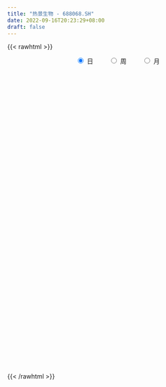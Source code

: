 ```yaml
---
title: "热景生物 - 688068.SH"
date: 2022-09-16T20:23:29+08:00
draft: false
---
```

{{< rawhtml >}}
    <div style="text-align: center">
        <label style="padding: 1rem;"><input style="margin-right: .5rem" type="radio" name="period" value="D" checked onclick="period_change(this)">日</label>
        <label style="padding: 1rem;"><input style="margin-right: .5rem" type="radio" name="period" value="W" onclick="period_change(this)">周</label>
        <label style="padding: 1rem;"><input style="margin-right: .5rem" type="radio" name="period" value="M" onclick="period_change(this)">月</label>
    </div>
    <div id="chart" style="height: 700px;"></div> 
    <script type="text/javascript">
        const D_v = [25199.6,10967.62,7948.49,9961.58,5748.98,5325.96,7863.53,5771.82,7175.54,4682.73,7491.2,5176.08,6396.25,5007.25,4323.75,5436.41,8924.94,10308.38,5724.1,10446.74,15617.49,9753.59,8973.12,7772.76,6024.16,8103.8,7054.14,11933.54,8420.77,7863.33,8237.83,9197.72,6054.73,5583.1,5656.33,5688.35,6066.93,4467.07,7588.53,4563.69,5689.16,11335.02,5954.66,9677.9,4508.94,4417.2,5737.23,7061.84,5952.49,4544.41,3374.0,3800.44,4367.09,3328.58,3667.82,3602.88,4502.28,20905.35,6154.61,7486.22,4940.04,4791.78,4954.41,4158.84,4094.02,6229.19,5513.75,12418.14,8015.95,9410.7,6225.62,6857.95,3453.84,5413.75,5223.61,7339.71,5299.57,8828.2,32001.5,21601.62,10578.2,9579.85,16338.34,10490.88,6693.13,5642.53,15940.84,10420.74,15290.43,13338.84,6580.65,10005.88,24787.8,16366.9,15953.46,13999.86,20085.61,16660.11,7338.25,13807.43,28468.76,19370.41,14442.62,10038.73,7825.3,9627.76,5608.6,8293.49,9257.08,10380.56,4610.58,4585.74,5430.38,4801.03,6367.76,5700.42,8574.74,4612.62,4183.79,4200.55,3409.35,8436.64,4373.26,7032.61,13989.52,8711.08,13769.27,8280.13,6859.94,4078.57,6379.69,10630.8,6140.05,4661.05,5678.5,5676.92,7929.86,4930.69,28729.83,17878.57,6681.85,12965.77,7498.13,14930.82,13053.04,6537.99,12573.45,10906.53,17463.28,11642.4,35729.44,14361.76,92832.81,85643.29,47501.38,25529.68,105232.58,89801.34,59024.93,67916.52,83085.01,59628.43,63986.92,58606.37,65768.27,65772.51,47182.44,47772.2,48252.64,30960.66,47029.18,45470.04,52619.87,33368.65,51832.67,21675.04,25833.34,47075.46,47081.16,28070.68,36485.05,51317.52,77069.38,67354.52,33329.1,35373.2,25162.9,20642.03,15531.24,32399.12,22753.99,25722.4,34191.25,21829.92,18342.98,59046.1,39482.99,43921.78,40511.9,34239.52,38124.21,67234.81,58492.16,88088.06,50809.33,25908.64,37799.74,28011.7,45141.95,24970.57,26618.08,34263.81,28009.9,22898.94,18619.18,23318.71,32934.16,27716.13,27496.71,25247.35,23739.4,29916.4,42527.09,31388.0,71227.97,71958.69,67145.39,50309.65,36181.77,26751.08,15053.52,17954.18,18650.94,21907.43,19186.81,16131.57,15084.65,13395.51,16542.57,13469.76,13556.14,23527.42,21494.1,25922.21,18415.15,16201.31,25204.52,33866.63,21817.14,17792.0,14207.08,14771.04,14201.86,8452.35,12058.28,19023.89,17159.19,16345.1,18770.76,24298.57,13686.3,11940.32,9740.44,13306.38,9519.84,8696.1,17330.93,10372.09,11088.34,10162.96,11555.72,7672.22,11238.14,12459.16,42501.83,20439.33,37218.82,24919.07,18038.79,14283.62,20720.73,27613.09,21271.91,50421.79,34076.88,36641.75,22273.6,17691.29,18697.03,15010.82,20715.93,12912.96,14635.88,30288.67,15959.2,15074.26,13251.68,7970.81,16821.88,52093.8,37527.3,43010.19,33562.6,56447.55,44126.37,37255.36,16676.73,15969.35,18389.38,14742.71,12403.69,12395.3,10303.01,12116.39,24121.82,17542.47,12255.22,12856.98,30041.31,17329.0,11811.22,13866.59,15965.73,14198.64,15726.03,29659.58,39434.96,29797.46,19882.59,48771.58,46613.44,65214.19,86326.26,97602.71,87304.87,85758.06,91167.16,89873.63,88312.23,59552.54,73135.62,70536.21,39062.45,37266.1,31729.74,42805.13,34950.0,36112.41,26077.19,35548.78,29764.87,42334.83,34229.94,22619.8,63010.88,41447.48,59592.23,46287.32,53923.92,32148.97,41202.24,62041.74,78979.41,62077.46,62104.63,45254.64,40726.6,30637.5,41737.59,33993.43,61891.98,104412.27,105086.52,72633.5,66472.95,51240.47,43847.67,39567.22,39518.36,28601.7,40111.02,32902.85,29808.95,56916.84,53247.67,40913.22,27043.34,29763.61,24795.38,32732.95,24635.91,48819.78,53872.45,75263.32,67109.61,37423.7,36355.78,28790.38,30604.15,24461.31,27661.3,39343.85,38221.23,57407.25,56642.15,35234.67,33573.66,24691.12,22034.52,29103.71,20956.57,24546.95,22551.02,23662.67,14368.27,20255.17,27438.57,32561.33,38332.86,17968.2,24851.61,16499.76,14953.46,23281.72,14036.48,18000.21,25166.12,30534.27,19800.08,12919.33,40165.16,21107.27,17545.41,22541.29,19099.56,30150.63,27007.0,26606.34,31993.24,28388.13,24508.55,24640.96,45601.01,24571.21,20682.37,16742.09,53903.75,32814.82,37017.39,25173.47,16489.31,39313.42,24268.97,13197.83,27532.7,30528.83,19101.82,15084.41,15306.24,12843.65,21363.15,26116.82,21149.51,18662.49,13788.16,16968.35,15526.79,24648.52,16439.23,10170.04,21623.85,29000.21,15186.91,9953.76,13071.82,14464.89,10248.9,9564.36,10906.8,17575.33,15872.47,9467.92,10782.9,11264.65,12667.26,30470.76,18070.39,12878.29,13601.63,25589.74,15638.17,11897.59,14145.21,30053.26,15304.06,9270.55,10120.29,19367.89,15974.16,14152.06]
const D_histogram = [0.0,0.0427578348,0.0978512058,0.103958306,0.1234770392,0.0875559802,0.0504786488,-0.0084691667,-0.0441921714,-0.1035900609,-0.3078559887,-0.453666619,-0.3895113964,-0.2460067703,-0.1714104374,-0.2047892289,-0.083457269,0.0833636455,0.1108551421,0.1673865257,0.3281193011,0.2673829245,0.1450751222,-0.0276124812,-0.0893827467,-0.0737231163,0.0510801562,0.1680724798,0.1964336766,0.2113423353,0.0825388813,-0.0882950922,-0.2412166244,-0.3290342632,-0.32921108,-0.4038847541,-0.517863856,-0.55614976,-0.5232963936,-0.4827599083,-0.3790820478,-0.5199207241,-0.602509457,-0.5254610737,-0.4667065817,-0.365275091,-0.3379438272,-0.2058336178,-0.133207149,-0.1198746524,-0.0669127885,-0.0102429682,0.07005426,0.1142048137,0.1395063577,0.1673038116,0.1514311344,0.0257108319,-0.0602197062,-0.088489145,-0.1038229974,-0.117666735,-0.0727848788,-0.0015781441,0.0721885106,0.1173629291,0.0998610183,0.0003686628,-0.0674414518,-0.1448705058,-0.138423707,-0.1528179182,-0.1542831106,-0.0853130603,-0.0821921413,-0.0118304248,-0.0044550781,0.0734697168,0.3349508838,0.5215123576,0.5454861576,0.6035374645,0.7219251745,0.6883987383,0.5955818612,0.5233560613,0.6019231583,0.6335821762,0.734844701,0.6627900329,0.6081763661,0.5621421028,0.5628223282,0.3547003129,0.3787184454,0.3993346524,0.2205456469,-0.0118156251,-0.1787552411,-0.1991664883,0.0167389064,0.087332651,-0.0193766074,-0.0758628146,-0.1749555524,-0.3545103014,-0.438344899,-0.5391149215,-0.6835554089,-0.781782087,-0.8415590939,-0.8090054118,-0.6782381451,-0.5046234101,-0.3133800977,-0.1357148077,-0.0195983336,0.0199893541,0.0458655379,0.018290596,0.0128623744,0.0898554287,0.1344955603,0.1932250998,0.261733745,0.3717508153,0.4743665716,0.4688800137,0.392303255,0.3412972246,0.3433140812,0.411499809,0.4521907629,0.4527013282,0.453134284,0.4377850519,0.445535867,0.4497509744,0.5813301434,0.476276756,0.4143139627,0.3746434626,0.3278348626,0.1818941497,0.2235623512,0.274189004,0.4145819749,0.5269911673,0.6702882418,0.76327887,1.1640157408,2.0747680028,3.4007730571,5.0872011964,7.1133246063,9.4858458199,9.402311335,9.8778735219,9.4432494545,10.3800940689,10.4987651615,10.522471197,11.4965519318,11.8652141673,10.2451481228,5.8996030899,3.5535138084,0.3865854871,-1.4723496036,-3.2453906884,-3.913369238,-3.9079595869,-5.1375008355,-6.2167846433,-7.3813080899,-8.0529667008,-8.4846733013,-8.0539281002,-7.162781682,-6.4659218765,-6.53612913,-4.4309575692,-2.7632989757,-3.262133635,-3.7763992089,-3.7880528035,-3.6509328828,-3.7972320132,-3.6868431139,-3.8928596697,-4.0388426294,-4.3932684617,-3.971618459,-3.6483968938,-3.1415024384,-1.5286638809,-0.4919894143,0.6338550846,1.4341234703,1.3979844999,1.7131644786,3.3832171798,3.19643927,2.3588830914,0.9662520071,-0.1074305555,-0.5296419548,-1.0058360912,-1.9934078948,-2.6242419186,-2.754389187,-3.231529882,-3.1445621473,-2.899887011,-2.5766206626,-2.055624222,-1.3024944903,-0.9560264892,-1.1816490031,-1.663895847,-2.4291651809,-2.6063110388,-2.0052127447,-1.2961780546,0.1935994027,1.1330994356,2.1678977207,2.2370407602,1.6730612398,0.9562606681,0.477099671,0.0732765344,-0.3669851953,-0.7672414736,-1.2651965893,-1.5605511719,-1.9096291659,-1.8849077643,-1.4301666491,-1.3097695972,-1.0646636677,-0.3472109152,0.2631675898,0.2052217843,-0.1082263657,-0.569607532,-1.3171202201,-0.9094790766,-0.6605592176,-0.834734403,-0.816978816,-0.6875661058,-0.7601436347,-0.7731835886,-0.8549507545,-0.6206481491,-0.486924745,-0.6486953442,-0.9493410016,-1.0631979407,-1.028613159,-0.8685477244,-0.7689854869,-0.6718832499,-0.5167023081,-0.5675631113,-0.2215785999,-0.0561151225,-0.1016894326,-0.0727007636,0.1337711661,0.2240157934,0.0830076564,-0.041941975,0.9053633737,1.1443307921,1.8776263879,2.1543449436,2.150362513,1.8968267197,1.142931546,0.942604071,1.0069741344,-0.2547313862,-1.3012729804,-1.3976110203,-1.4070673204,-1.3309235277,-1.3948147396,-1.2074588029,-0.8748008991,-0.544372716,-0.1325055554,0.4501542653,0.7490001861,0.9055525938,0.8867044909,0.9247262716,1.0989531595,1.8938301508,2.3941949541,3.03310463,3.2430041926,3.7514599369,3.9976638473,3.3637774829,2.70798977,2.0871017875,1.3123009794,0.6031003775,0.1788651778,-0.0698166771,-0.2763180895,-0.3000605907,0.0594330076,0.0460084101,-0.1252503674,-0.2457745517,-0.0098090634,-0.0554224632,-0.0369667202,-0.2459947404,-0.3671923233,-0.3412717137,-0.1969178263,0.0796433085,0.4645951981,0.4450547091,0.3570674335,0.9147411805,1.5145700131,3.4588592796,5.6478188753,7.3238906099,9.3072040486,9.5531455341,11.6576691578,10.273209022,6.5347405448,3.8606087983,1.3372167037,-2.1686159476,-4.4160745503,-5.9485918747,-6.5651312122,-6.7440648916,-6.9232695786,-7.0576869145,-6.5920682225,-6.0086313062,-5.4639645461,-5.6833893277,-5.292158872,-4.6561784479,-2.8773721093,-1.8595413768,-0.1354744213,1.0202891628,0.552699405,0.302772772,-0.3765033787,0.1634312683,1.9545135875,2.7077297026,3.2134132674,3.2997336718,2.8565270743,2.4165963723,1.0205008407,0.1885178294,0.7622511361,2.2726770245,3.5825741095,4.3217233245,3.2339601303,1.9180571772,1.5371953115,1.2623594893,0.0884604795,-0.4440052765,-0.5327448503,-1.3834708509,-1.6480683013,-1.2353799146,-0.6684416084,-0.7956398527,-0.7718782154,-0.7072292208,-1.2301031308,-2.2862934983,-2.6582749857,-1.5847606526,-0.7753482417,1.078692851,0.4947880737,0.1704842254,-0.5029050709,-1.5181921206,-2.0114326469,-2.7564822704,-3.2521754906,-2.6832393537,-1.8070421766,-3.5146597158,-5.2630275318,-6.1572662053,-6.2503874547,-6.1630426806,-5.786553133,-5.2347425456,-4.5842963228,-4.0775564638,-3.3597093918,-2.9696487352,-2.5051561937,-2.0611523223,-1.3269269602,-0.3020334418,0.3191295365,0.5843910296,1.0631720355,1.3189621145,1.3049752389,1.2249554526,1.140688257,1.1825735848,1.5858173351,2.0242363391,2.0384623433,1.9065031957,2.299416163,2.5059893404,2.5377463022,2.5858619745,-0.3368118164,-2.2176367035,-3.1745982112,-3.7197371726,-3.7118752598,-3.5095374687,-3.0851674613,-2.591091433,-2.2564763765,-1.923163741,-1.4754834535,-1.0036665478,-0.2207169979,0.2897638443,0.8100914836,1.1268641189,1.4002629403,1.7380806001,1.7889177329,1.8394863377,1.9494135533,1.8227729706,1.690101199,1.5880226413,1.5681159766,1.518048646,1.350600841,1.3845913681,1.2859076339,1.2830834926,1.2673664961,1.1598172244,1.0130199536,0.6415163978,0.435639821,0.3765596901,0.5527645871,0.8193578726,0.9627507099,1.0064491673,1.1056063867,1.1858574798,1.1528987329,1.1106236246,1.0251797515,0.9403481155,0.8486313393,0.764407306,0.6830852664,0.5328979731,0.4827755572,0.1248420447,-0.0067676453,-0.124900773,-0.2370441175,-0.1392648834,-0.0506502039,-0.0252782366,0.0753301459,0.2195640355,0.2184305653,0.2916711472,0.3151263384,0.4005175336,0.4012771301,0.2663502595]
const D_fast = [0.0,0.0534472934,0.1330034659,0.1651001427,0.2154881357,0.2014560717,0.1769984025,0.1159332953,0.0691622478,-0.0161331569,-0.2973630819,-0.5565903669,-0.5898129934,-0.5078100599,-0.4760663363,-0.5606424351,-0.4601747925,-0.2725129665,-0.2173076845,-0.1189296694,0.1238329312,0.1299422858,0.0439032641,-0.1356874597,-0.2198034118,-0.2225745605,-0.0850012489,0.0740091946,0.1514788105,0.219223053,0.1110543194,-0.0818534271,-0.2950791154,-0.46515532,-0.5476349069,-0.7232797694,-0.9667248353,-1.1440481794,-1.2420189113,-1.3221724032,-1.3132650546,-1.5840839119,-1.8173000091,-1.8716168942,-1.9295390476,-1.9194263297,-1.9765810227,-1.8959292178,-1.8566045362,-1.8732407027,-1.837007036,-1.7828979576,-1.6850871645,-1.6123854074,-1.5522072739,-1.4825838671,-1.4605987607,-1.5798913553,-1.6808768199,-1.731268545,-1.7725581467,-1.8158185681,-1.7891329316,-1.7183207328,-1.6265069506,-1.5519917997,-1.544528456,-1.6439286458,-1.7285991234,-1.8422458038,-1.8704049317,-1.9230036225,-1.9630395925,-1.9153978072,-1.9328249236,-1.8654208133,-1.8591592361,-1.762867012,-1.4176481241,-1.1007085609,-0.9403632215,-0.7314275485,-0.4325585449,-0.2939852965,-0.2379067083,-0.1792934929,0.0497543938,0.2398089557,0.5247826558,0.6184254959,0.7158559206,0.810357183,0.9517429905,0.8322960534,0.9509937973,1.0714436673,0.9477910735,0.7124758952,0.500847469,0.4306445997,0.650734721,0.7431616283,0.6316082181,0.5561563073,0.4133246813,0.1451423569,-0.0482784654,-0.2838272183,-0.5991565578,-0.8928287577,-1.1629955381,-1.3326932089,-1.3714854785,-1.324026596,-1.2111283081,-1.06739172,-0.9561748293,-0.911589803,-0.8742472348,-0.8972495277,-0.8994621557,-0.8000052442,-0.7217412225,-0.614705408,-0.4807633265,-0.2778085524,-0.0566011533,0.0551322922,0.0766313473,0.110949623,0.198795,0.36985568,0.5235943246,0.637280222,0.7509967488,0.8450937797,0.9642285615,1.0808814125,1.3577931174,1.371808919,1.4134246163,1.4674149819,1.5025650975,1.4020979221,1.4996567114,1.6188306152,1.8628690798,2.107026064,2.417895199,2.7017055447,3.3934463506,4.8228906134,6.9990889319,9.9573173703,13.7617719318,18.5057546004,20.7727979493,23.7178285166,25.6440168128,29.1758849444,31.9192473274,34.5735711622,38.4217898799,41.7567556572,42.6979766434,39.827332383,38.3696215536,35.299339604,33.0723171124,30.4879283556,28.8416074965,27.8700272508,25.3561107933,22.7226308248,19.7127803556,17.0278800695,14.4750051437,12.8922683198,11.9927193174,11.0730986538,9.3688591179,10.3662912864,11.343125136,10.0287570678,8.5703916917,7.6117248963,6.8361115963,5.7405044626,4.9291825834,3.7499511102,2.5942574931,1.1415145453,0.5702599333,-0.0186177249,-0.297098879,0.9335737082,1.8472508212,3.1315590912,4.2903583445,4.6037154991,5.3471865975,7.8630435937,8.4753755013,8.2275400956,7.0764720131,5.9759318115,5.4213099236,4.6936567644,3.2077329871,1.9208384836,1.1020939184,-0.1829292471,-0.8821020492,-1.3623986657,-1.6832874829,-1.6761970978,-1.2486909887,-1.1412296099,-1.6622643745,-2.5604851801,-3.9330458093,-4.7617694269,-4.661974319,-4.2769841425,-2.7388068345,-1.5160319427,0.0607407725,0.6891440021,0.5434297916,0.0656943869,-0.2941916924,-0.6796956954,-1.2117037239,-1.8037703706,-2.6180246336,-3.3035170092,-4.1300022947,-4.5765078342,-4.4793083813,-4.6863537286,-4.7074137161,-4.0767636924,-3.4005932899,-3.4072336493,-3.7477383907,-4.3515214401,-5.4283141831,-5.2480428088,-5.1642627542,-5.5471215404,-5.7336106573,-5.7760894737,-6.0387029112,-6.2450387622,-6.5405436168,-6.4614030486,-6.4494108308,-6.773355266,-7.3113361738,-7.6909925982,-7.9135611061,-7.9706326026,-8.0633167369,-8.1341853123,-8.1081799476,-8.3009315286,-8.0103416672,-7.8589069705,-7.9299036386,-7.9190901605,-7.6791754394,-7.5329268637,-7.6531830865,-7.7886182117,-6.6149720196,-6.0899219031,-4.8872197104,-4.0719149188,-3.5383067212,-3.3176358345,-3.7857981217,-3.750474579,-3.4343609819,-4.7597493491,-6.1316091884,-6.5773499834,-6.9385731136,-7.1951602029,-7.6077550996,-7.7222638637,-7.6083061847,-7.4139711805,-7.0352304088,-6.3400320217,-5.8539360544,-5.4709954982,-5.2681674784,-4.9989641298,-4.5499989521,-3.2816644231,-2.1827508813,-0.7855650479,0.2350855629,1.6814062914,2.9270261637,3.13408417,3.1552938995,3.056181364,2.6094558006,2.0510302932,1.671511388,1.4053753638,1.129794429,1.0310367801,1.4053886303,1.4034661354,1.200894766,1.0189269437,1.2524401662,1.1929711506,1.2021852135,0.9316585083,0.7186628445,0.6592655257,0.7543899565,1.0508619185,1.5519626076,1.6436857958,1.6449653786,2.4313244207,3.4097957566,6.218799843,9.8197141575,13.3267585446,17.6368729955,20.2711008645,25.2900417776,26.4738838973,24.3691005563,22.6601210094,20.4710330907,16.4230464525,13.0715692123,10.0519039191,7.7940817787,5.9291318763,4.0191097946,2.1202707301,0.9378723664,0.0191514562,-0.8021729202,-2.4424450337,-3.374254296,-3.9023184839,-2.8428551727,-2.2899097844,-0.5997114342,0.8111244406,0.481709534,0.307476094,-0.4659259013,0.1148665627,2.3945772788,3.8247258196,5.1337627012,6.0450165235,6.3159416946,6.4801600857,5.3391897643,4.5543362104,5.318632301,7.3972274456,9.602768058,11.4223481041,11.1430749425,10.3066862837,10.3101232459,10.350877296,9.199093406,8.5556263309,8.3337005446,7.1371068312,6.4604923055,6.5643357135,6.9641636176,6.6380554101,6.4688474936,6.356689183,5.5262894903,3.8985257482,2.8619755144,3.5392996844,4.1548750348,6.2785893403,5.8183815815,5.5366987894,4.7375832254,3.3427481456,2.3466494575,0.9124792665,-0.3962578264,-0.498131528,-0.0736948949,-2.6599773631,-5.724102062,-8.1576572869,-9.8133754,-11.266791296,-12.3369400317,-13.0938150807,-13.5894429386,-14.1020921956,-14.2241724716,-14.5765239987,-14.7383205057,-14.8096047148,-14.4071110927,-13.4577259347,-12.7567805724,-12.3454213219,-11.6008473072,-11.0153166995,-10.7030597653,-10.4768406885,-10.2759358199,-9.9384070958,-9.1387090118,-8.194230923,-7.670389333,-7.3257226817,-6.3579556736,-5.5248851611,-4.8586916238,-4.1641104578,-7.1709872029,-9.6062212658,-11.3568323263,-12.8319055809,-13.7520124831,-14.427059059,-14.773980917,-14.9276777469,-15.1571817846,-15.3046600844,-15.2258506602,-15.0049503915,-14.2771800911,-13.6942582877,-12.9714077776,-12.3729191126,-11.7494545561,-10.9771167462,-10.4790501802,-9.968609991,-9.3713293871,-9.0422767272,-8.752423199,-8.4574960963,-8.0853737669,-7.755928936,-7.5857265307,-7.2055881616,-6.9827949873,-6.6648482555,-6.363723628,-6.1813185935,-6.074860876,-6.2859853324,-6.3829519539,-6.3478921622,-6.0334961185,-5.5620633649,-5.17798285,-4.8826721008,-4.5071132848,-4.1303978217,-3.8751318853,-3.6397510875,-3.4689000227,-3.3186446298,-3.1982035712,-3.0913257781,-3.0018765011,-3.0188393011,-2.9482678276,-3.274990829,-3.4082924303,-3.5576507512,-3.7290551252,-3.6660921118,-3.5901399833,-3.5710875751,-3.4516466562,-3.2525217578,-3.1990475866,-3.0528892179,-2.9506524422,-2.7651318636,-2.6640529844,-2.7323922902]
const D_slow = [0.0,0.0106894587,0.0351522601,0.0611418366,0.0920110964,0.1139000915,0.1265197537,0.124402462,0.1133544192,0.0874569039,0.0104929068,-0.102923748,-0.2003015971,-0.2618032896,-0.304655899,-0.3558532062,-0.3767175235,-0.3558766121,-0.3281628266,-0.2863161951,-0.2042863699,-0.1374406387,-0.1011718582,-0.1080749785,-0.1304206651,-0.1488514442,-0.1360814052,-0.0940632852,-0.0449548661,0.0078807177,0.0285154381,0.006441665,-0.0538624911,-0.1361210568,-0.2184238268,-0.3193950154,-0.4488609794,-0.5878984194,-0.7187225178,-0.8394124948,-0.9341830068,-1.0641631878,-1.2147905521,-1.3461558205,-1.4628324659,-1.5541512387,-1.6386371955,-1.6900955999,-1.7233973872,-1.7533660503,-1.7700942474,-1.7726549895,-1.7551414245,-1.7265902211,-1.6917136316,-1.6498876787,-1.6120298951,-1.6056021872,-1.6206571137,-1.6427794,-1.6687351493,-1.6981518331,-1.7163480528,-1.7167425888,-1.6986954611,-1.6693547289,-1.6443894743,-1.6442973086,-1.6611576715,-1.697375298,-1.7319812247,-1.7701857043,-1.8087564819,-1.830084747,-1.8506327823,-1.8535903885,-1.854704158,-1.8363367288,-1.7525990079,-1.6222209185,-1.4858493791,-1.334965013,-1.1544837193,-0.9823840348,-0.8334885695,-0.7026495542,-0.5521687646,-0.3937732205,-0.2100620452,-0.044364537,0.1076795545,0.2482150802,0.3889206623,0.4775957405,0.5722753518,0.6721090149,0.7272454266,0.7242915204,0.6796027101,0.629811088,0.6339958146,0.6558289774,0.6509848255,0.6320191219,0.5882802337,0.4996526584,0.3900664336,0.2552877033,0.084398851,-0.1110466707,-0.3214364442,-0.5236877971,-0.6932473334,-0.8194031859,-0.8977482104,-0.9316769123,-0.9365764957,-0.9315791572,-0.9201127727,-0.9155401237,-0.9123245301,-0.8898606729,-0.8562367828,-0.8079305079,-0.7424970716,-0.6495593678,-0.5309677249,-0.4137477215,-0.3156719077,-0.2303476016,-0.1445190812,-0.041644129,0.0714035617,0.1845788938,0.2978624648,0.4073087278,0.5186926945,0.6311304381,0.776462974,0.895532163,0.9991106536,1.0927715193,1.1747302349,1.2202037724,1.2760943602,1.3446416112,1.4482871049,1.5800348967,1.7476069572,1.9384266747,2.2294306099,2.7481226106,3.5983158748,4.8701161739,6.6484473255,9.0199087805,11.3704866142,13.8399549947,16.2007673583,18.7957908756,21.4204821659,24.0510999652,26.9252379481,29.8915414899,32.4528285206,33.9277292931,34.8161077452,34.912754117,34.5446667161,33.733319044,32.7549767345,31.7779868377,30.4936116289,28.939415468,27.0940884456,25.0808467703,22.959678445,20.94619642,19.1555009995,17.5390205303,15.9049882478,14.7972488556,14.1064241116,13.2908907029,12.3467909006,11.3997776998,10.4870444791,9.5377364758,8.6160256973,7.6428107799,6.6331001225,5.5347830071,4.5418783923,3.6297791689,2.8444035593,2.4622375891,2.3392402355,2.4977040067,2.8562348742,3.2057309992,3.6340221189,4.4798264138,5.2789362313,5.8686570042,6.1102200059,6.0833623671,5.9509518784,5.6994928556,5.2011408819,4.5450804022,3.8564831055,3.0486006349,2.2624600981,1.5374883454,0.8933331797,0.3794271242,0.0538035016,-0.1852031207,-0.4806153714,-0.8965893332,-1.5038806284,-2.1554583881,-2.6567615743,-2.9808060879,-2.9324062372,-2.6491313783,-2.1071569482,-1.5478967581,-1.1296314482,-0.8905662812,-0.7712913634,-0.7529722298,-0.8447185286,-1.036528897,-1.3528280443,-1.7429658373,-2.2203731288,-2.6916000699,-3.0491417321,-3.3765841314,-3.6427500484,-3.7295527772,-3.6637608797,-3.6124554336,-3.639512025,-3.781913908,-4.1111939631,-4.3385637322,-4.5037035366,-4.7123871374,-4.9166318414,-5.0885233678,-5.2785592765,-5.4718551736,-5.6855928623,-5.8407548995,-5.9624860858,-6.1246599218,-6.3619951722,-6.6277946574,-6.8849479472,-7.1020848783,-7.29433125,-7.4623020625,-7.5914776395,-7.7333684173,-7.7887630673,-7.8027918479,-7.8282142061,-7.846389397,-7.8129466054,-7.7569426571,-7.736190743,-7.7466762367,-7.5203353933,-7.2342526953,-6.7648460983,-6.2262598624,-5.6886692341,-5.2144625542,-4.9287296677,-4.69307865,-4.4413351164,-4.5050179629,-4.830336208,-5.1797389631,-5.5315057932,-5.8642366751,-6.21294036,-6.5148050607,-6.7335052855,-6.8695984645,-6.9027248534,-6.790186287,-6.6029362405,-6.3765480921,-6.1548719693,-5.9236904014,-5.6489521116,-5.1754945739,-4.5769458353,-3.8186696779,-3.0079186297,-2.0700536455,-1.0706376837,-0.2296933129,0.4473041296,0.9690795764,1.2971548213,1.4479299157,1.4926462101,1.4751920409,1.4061125185,1.3310973708,1.3459556227,1.3574577252,1.3261451334,1.2647014955,1.2622492296,1.2483936138,1.2391519337,1.1776532486,1.0858551678,1.0005372394,0.9513077828,0.97121861,1.0873674095,1.1986310867,1.2878979451,1.5165832402,1.8952257435,2.7599405634,4.1718952822,6.0028679347,8.3296689469,10.7179553304,13.6323726198,16.2006748753,17.8343600115,18.7995122111,19.133816387,18.5916624001,17.4876437625,16.0004957939,14.3592129908,12.6731967679,10.9423793733,9.1779576446,7.529940589,6.0277827624,4.6617916259,3.240944294,1.917904576,0.753859964,0.0345169367,-0.4303684075,-0.4642370129,-0.2091647222,-0.0709898709,0.0047033221,-0.0894225226,-0.0485647056,0.4400636913,1.116996117,1.9203494338,2.7452828518,3.4594146203,4.0635637134,4.3186889236,4.3658183809,4.556381165,5.1245504211,6.0201939485,7.1006247796,7.9091148122,8.3886291065,8.7729279344,9.0885178067,9.1106329266,8.9996316074,8.8664453948,8.5205776821,8.1085606068,7.7997156281,7.632605226,7.4336952629,7.240725709,7.0639184038,6.7563926211,6.1848192465,5.5202505001,5.124060337,4.9302232765,5.1998964893,5.3235935077,5.3662145641,5.2404882963,4.8609402662,4.3580821045,3.6689615369,2.8559176642,2.1851078258,1.7333472816,0.8546823527,-0.4610745303,-2.0003910816,-3.5629879453,-5.1037486154,-6.5503868987,-7.8590725351,-9.0051466158,-10.0245357318,-10.8644630797,-11.6068752635,-12.2331643119,-12.7484523925,-13.0801841325,-13.155692493,-13.0759101089,-12.9298123515,-12.6640193426,-12.334278814,-12.0080350043,-11.7017961411,-11.4166240769,-11.1209806806,-10.7245263469,-10.2184672621,-9.7088516763,-9.2322258774,-8.6573718366,-8.0308745015,-7.396437926,-6.7499724323,-6.8341753864,-7.3885845623,-8.1822341151,-9.1121684083,-10.0401372232,-10.9175215904,-11.6888134557,-12.336586314,-12.9007054081,-13.3814963433,-13.7503672067,-14.0012838437,-14.0564630932,-13.9840221321,-13.7814992612,-13.4997832314,-13.1497174964,-12.7151973463,-12.2679679131,-11.8080963287,-11.3207429404,-10.8650496977,-10.442524398,-10.0455187377,-9.6534897435,-9.273977582,-8.9363273718,-8.5901795297,-8.2687026213,-7.9479317481,-7.6310901241,-7.341135818,-7.0878808296,-6.9275017301,-6.8185917749,-6.7244518524,-6.5862607056,-6.3814212374,-6.14073356,-5.8891212681,-5.6127196715,-5.3162553015,-5.0280306183,-4.7503747121,-4.4940797742,-4.2589927454,-4.0468349105,-3.855733084,-3.6849617675,-3.5517372742,-3.4310433849,-3.3998328737,-3.401524785,-3.4327499783,-3.4920110076,-3.5268272285,-3.5394897795,-3.5458093386,-3.5269768021,-3.4720857932,-3.4174781519,-3.3445603651,-3.2657787805,-3.1656493971,-3.0653301146,-2.9987425497]
const D_data = [['2020-08-26', 56.0, 50.51, 50.2, 56.0],['2020-08-27', 50.8, 51.18, 49.73, 51.97],['2020-08-28', 51.51, 51.66, 50.12, 51.98],['2020-08-31', 51.2, 51.3, 50.0, 52.88],['2020-09-01', 51.61, 51.64, 50.32, 52.21],['2020-09-02', 52.21, 51.0, 50.7, 52.21],['2020-09-03', 51.51, 50.86, 49.77, 51.51],['2020-09-04', 50.36, 50.36, 49.32, 50.79],['2020-09-07', 50.69, 50.39, 49.94, 51.7],['2020-09-08', 51.39, 49.79, 49.2, 51.39],['2020-09-09', 49.85, 47.1, 47.1, 49.95],['2020-09-10', 47.12, 46.57, 46.04, 48.4],['2020-09-11', 46.43, 48.62, 45.8, 48.62],['2020-09-14', 48.99, 49.89, 48.51, 50.49],['2020-09-15', 50.01, 49.41, 48.5, 50.29],['2020-09-16', 49.2, 47.97, 47.74, 49.45],['2020-09-17', 47.98, 49.98, 47.69, 50.56],['2020-09-18', 49.91, 51.28, 49.75, 52.44],['2020-09-21', 51.1, 50.09, 49.55, 51.1],['2020-09-22', 49.5, 50.75, 49.31, 52.38],['2020-09-23', 50.75, 52.81, 49.9, 54.37],['2020-09-24', 52.04, 50.52, 50.2, 52.06],['2020-09-25', 51.15, 49.4, 49.3, 51.98],['2020-09-28', 50.2, 48.0, 48.0, 50.4],['2020-09-29', 48.24, 48.69, 48.24, 49.41],['2020-09-30', 48.69, 49.45, 48.68, 50.38],['2020-10-09', 50.12, 51.17, 50.0, 51.93],['2020-10-12', 50.31, 51.8, 50.0, 51.8],['2020-10-13', 51.67, 51.22, 51.01, 52.31],['2020-10-14', 51.3, 51.33, 50.9, 52.0],['2020-10-15', 51.38, 49.34, 49.16, 51.38],['2020-10-16', 49.69, 48.0, 47.86, 49.69],['2020-10-19', 48.02, 47.21, 46.86, 48.43],['2020-10-20', 48.0, 47.13, 46.27, 48.0],['2020-10-21', 47.39, 47.7, 46.83, 48.31],['2020-10-22', 47.66, 46.23, 46.1, 47.66],['2020-10-23', 46.41, 44.8, 44.68, 46.42],['2020-10-26', 45.2, 44.83, 44.46, 45.2],['2020-10-27', 44.45, 45.18, 44.2, 45.28],['2020-10-28', 45.0, 44.96, 44.32, 45.43],['2020-10-29', 44.88, 45.67, 44.14, 45.9],['2020-10-30', 44.99, 42.0, 41.8, 45.21],['2020-11-02', 41.68, 41.51, 40.8, 42.48],['2020-11-03', 42.13, 42.86, 41.65, 43.87],['2020-11-04', 42.91, 42.4, 42.02, 43.15],['2020-11-05', 43.49, 42.82, 42.33, 43.49],['2020-11-06', 42.82, 41.73, 41.31, 42.9],['2020-11-09', 41.69, 43.02, 41.69, 43.39],['2020-11-10', 42.66, 42.45, 42.33, 43.73],['2020-11-11', 42.45, 41.59, 41.38, 42.45],['2020-11-12', 41.85, 41.94, 41.61, 42.19],['2020-11-13', 41.9, 42.0, 41.5, 42.11],['2020-11-16', 42.05, 42.44, 42.05, 42.72],['2020-11-17', 42.41, 42.15, 41.5, 42.41],['2020-11-18', 42.0, 41.96, 41.76, 42.23],['2020-11-19', 41.85, 42.02, 41.57, 42.3],['2020-11-20', 42.26, 41.4, 41.19, 42.37],['2020-11-23', 41.65, 39.48, 39.2, 41.75],['2020-11-24', 39.48, 39.16, 39.03, 39.56],['2020-11-25', 39.26, 39.28, 38.66, 39.79],['2020-11-26', 39.1, 39.01, 38.87, 39.67],['2020-11-27', 38.81, 38.62, 38.36, 39.27],['2020-11-30', 38.81, 39.12, 38.33, 39.47],['2020-12-01', 39.24, 39.49, 38.89, 39.6],['2020-12-02', 39.49, 39.7, 39.3, 39.85],['2020-12-03', 39.7, 39.5, 39.31, 39.98],['2020-12-04', 39.3, 38.64, 38.6, 39.7],['2020-12-07', 38.7, 37.1, 36.97, 38.71],['2020-12-08', 37.1, 36.78, 36.54, 37.44],['2020-12-09', 36.88, 35.94, 35.6, 36.96],['2020-12-10', 35.98, 36.44, 35.61, 37.0],['2020-12-11', 36.51, 35.79, 35.05, 36.51],['2020-12-14', 35.57, 35.53, 34.97, 36.05],['2020-12-15', 35.22, 36.24, 35.22, 36.8],['2020-12-16', 36.3, 35.28, 35.0, 36.36],['2020-12-17', 35.3, 36.02, 34.72, 36.09],['2020-12-18', 35.67, 35.17, 35.16, 36.02],['2020-12-21', 35.1, 36.05, 34.89, 36.25],['2020-12-22', 36.19, 39.18, 35.9, 39.5],['2020-12-23', 38.63, 39.56, 37.8, 40.72],['2020-12-24', 40.21, 38.3, 38.01, 40.28],['2020-12-25', 38.63, 39.21, 38.11, 39.85],['2020-12-28', 39.0, 40.8, 38.61, 41.72],['2020-12-29', 40.2, 39.54, 39.5, 40.89],['2020-12-30', 39.0, 38.84, 38.6, 39.7],['2020-12-31', 39.0, 38.99, 38.4, 39.5],['2021-01-04', 38.94, 41.26, 38.32, 42.0],['2021-01-05', 41.76, 41.4, 40.23, 42.5],['2021-01-06', 41.78, 43.14, 40.53, 43.29],['2021-01-07', 43.48, 41.59, 40.57, 43.48],['2021-01-08', 41.31, 41.98, 41.31, 42.58],['2021-01-11', 42.49, 42.31, 41.99, 43.65],['2021-01-12', 47.3, 43.27, 42.0, 47.3],['2021-01-13', 43.04, 40.52, 40.09, 43.47],['2021-01-14', 40.98, 43.3, 40.0, 43.38],['2021-01-15', 42.83, 43.78, 42.7, 44.73],['2021-01-18', 43.3, 41.2, 40.68, 43.3],['2021-01-19', 40.88, 39.6, 39.5, 41.06],['2021-01-20', 39.8, 39.36, 39.18, 40.45],['2021-01-21', 40.56, 40.63, 40.18, 41.47],['2021-01-22', 40.06, 44.14, 39.89, 44.98],['2021-01-25', 43.9, 43.23, 42.99, 44.7],['2021-01-26', 43.11, 41.03, 40.74, 43.38],['2021-01-27', 41.9, 41.27, 41.03, 42.8],['2021-01-28', 41.0, 40.3, 40.13, 41.24],['2021-01-29', 40.7, 38.4, 37.72, 41.02],['2021-02-01', 38.11, 38.63, 38.11, 38.85],['2021-02-02', 38.37, 37.57, 37.1, 38.93],['2021-02-03', 37.57, 35.89, 35.81, 37.58],['2021-02-04', 35.96, 35.22, 34.3, 35.98],['2021-02-05', 35.22, 34.59, 34.58, 35.9],['2021-02-08', 34.95, 34.95, 34.3, 35.29],['2021-02-09', 34.68, 35.94, 34.68, 36.45],['2021-02-10', 35.03, 36.72, 35.03, 36.84],['2021-02-18', 36.8, 37.48, 36.73, 37.65],['2021-02-19', 37.73, 38.0, 36.9, 38.19],['2021-02-22', 37.9, 37.83, 37.71, 38.67],['2021-02-23', 37.6, 37.16, 36.91, 37.92],['2021-02-24', 37.01, 37.06, 36.7, 37.62],['2021-02-25', 37.06, 36.28, 36.25, 37.12],['2021-02-26', 36.01, 36.35, 35.75, 36.91],['2021-03-01', 37.51, 37.49, 36.76, 38.41],['2021-03-02', 37.71, 37.38, 37.25, 37.79],['2021-03-03', 37.13, 37.85, 37.13, 38.16],['2021-03-04', 38.0, 38.39, 37.86, 39.69],['2021-03-05', 38.12, 39.55, 38.0, 39.65],['2021-03-08', 39.98, 40.29, 39.98, 41.46],['2021-03-09', 41.39, 39.51, 39.0, 41.45],['2021-03-10', 39.95, 38.69, 38.36, 40.0],['2021-03-11', 38.66, 38.92, 38.08, 39.08],['2021-03-12', 38.82, 39.7, 38.82, 40.27],['2021-03-15', 40.01, 41.01, 39.75, 41.73],['2021-03-16', 41.6, 41.31, 40.7, 41.85],['2021-03-17', 41.88, 41.3, 40.89, 41.88],['2021-03-18', 41.34, 41.7, 41.03, 42.23],['2021-03-19', 41.63, 41.87, 41.35, 42.07],['2021-03-22', 41.99, 42.56, 41.59, 43.19],['2021-03-23', 42.65, 42.99, 42.34, 43.5],['2021-03-24', 42.99, 45.47, 42.78, 47.0],['2021-03-25', 46.1, 43.12, 43.11, 46.33],['2021-03-26', 43.02, 43.7, 42.67, 44.18],['2021-03-29', 43.92, 44.17, 43.73, 45.42],['2021-03-30', 43.81, 44.29, 43.22, 44.48],['2021-03-31', 44.72, 42.9, 42.45, 45.8],['2021-04-01', 43.76, 45.31, 43.02, 45.42],['2021-04-02', 45.34, 46.06, 44.57, 46.28],['2021-04-06', 46.32, 48.18, 46.15, 48.18],['2021-04-07', 48.18, 49.11, 47.31, 49.25],['2021-04-08', 49.97, 50.91, 48.77, 51.12],['2021-04-09', 51.02, 51.76, 50.5, 51.97],['2021-04-12', 52.5, 58.03, 52.09, 59.18],['2021-04-13', 69.64, 69.64, 69.64, 69.64],['2021-04-14', 83.56, 83.57, 76.88, 83.57],['2021-04-15', 85.3, 100.28, 85.3, 100.28],['2021-04-16', 105.0, 120.34, 102.13, 120.34],['2021-04-19', 133.0, 144.41, 132.0, 144.41],['2021-04-20', 166.0, 128.88, 127.01, 168.75],['2021-04-21', 132.3, 146.5, 125.3, 154.44],['2021-04-22', 142.13, 145.11, 135.03, 150.0],['2021-04-23', 147.0, 174.13, 147.0, 174.13],['2021-04-26', 173.9, 178.0, 168.0, 208.1],['2021-04-27', 183.0, 188.89, 173.6, 194.0],['2021-04-28', 190.0, 216.0, 185.1, 220.88],['2021-04-30', 200.9, 225.5, 200.01, 238.88],['2021-05-06', 227.2, 210.51, 188.22, 235.48],['2021-05-07', 211.5, 171.38, 171.0, 214.0],['2021-05-10', 178.0, 186.99, 173.5, 187.76],['2021-05-11', 183.0, 168.3, 162.36, 184.77],['2021-05-12', 165.0, 175.58, 160.11, 181.58],['2021-05-13', 169.44, 169.78, 167.11, 175.9],['2021-05-14', 176.0, 178.88, 176.0, 188.5],['2021-05-17', 180.0, 186.99, 179.0, 195.98],['2021-05-18', 188.0, 169.0, 163.04, 188.87],['2021-05-19', 167.99, 164.3, 161.01, 168.87],['2021-05-20', 161.0, 155.68, 149.49, 161.0],['2021-05-21', 153.0, 154.4, 152.0, 158.99],['2021-05-24', 156.6, 151.2, 146.8, 156.6],['2021-05-25', 152.0, 158.5, 151.51, 163.63],['2021-05-26', 162.0, 164.61, 153.5, 168.19],['2021-05-27', 163.12, 163.63, 161.04, 167.79],['2021-05-28', 163.63, 152.88, 152.66, 165.07],['2021-05-31', 158.0, 183.46, 157.47, 183.46],['2021-06-01', 199.07, 187.39, 181.22, 204.97],['2021-06-02', 184.9, 162.94, 159.0, 184.9],['2021-06-03', 156.5, 159.0, 152.68, 161.98],['2021-06-04', 159.03, 162.53, 154.0, 172.9],['2021-06-07', 168.71, 163.31, 161.01, 171.88],['2021-06-08', 162.58, 158.17, 156.0, 166.0],['2021-06-09', 159.28, 159.58, 156.02, 160.7],['2021-06-10', 158.88, 153.47, 149.01, 161.0],['2021-06-11', 152.02, 151.1, 148.48, 154.88],['2021-06-15', 150.5, 144.61, 143.0, 154.88],['2021-06-16', 143.65, 151.88, 141.98, 156.99],['2021-06-17', 149.0, 150.19, 147.61, 153.6],['2021-06-18', 150.0, 152.48, 149.5, 156.5],['2021-06-21', 151.07, 170.6, 151.07, 179.73],['2021-06-22', 171.63, 170.1, 160.2, 174.0],['2021-06-23', 171.99, 177.49, 171.21, 182.66],['2021-06-24', 174.43, 179.85, 170.1, 188.47],['2021-06-25', 172.55, 173.01, 172.51, 184.0],['2021-06-28', 172.01, 179.91, 172.01, 184.96],['2021-06-29', 180.0, 204.91, 177.33, 211.5],['2021-06-30', 196.0, 189.0, 184.0, 196.71],['2021-07-01', 188.0, 181.09, 175.6, 201.0],['2021-07-02', 175.0, 170.27, 168.0, 176.0],['2021-07-05', 170.5, 168.79, 165.15, 172.5],['2021-07-06', 170.88, 173.5, 167.1, 179.68],['2021-07-07', 174.0, 170.6, 167.2, 174.2],['2021-07-08', 169.93, 159.79, 157.01, 171.33],['2021-07-09', 157.97, 158.71, 156.07, 163.51],['2021-07-12', 161.8, 161.36, 157.1, 163.89],['2021-07-13', 160.09, 153.45, 152.0, 161.05],['2021-07-14', 153.51, 157.28, 153.51, 161.6],['2021-07-15', 156.0, 158.0, 152.0, 159.75],['2021-07-16', 159.69, 158.5, 156.6, 162.5],['2021-07-19', 159.9, 161.5, 157.08, 162.33],['2021-07-20', 165.3, 166.55, 165.3, 175.0],['2021-07-21', 164.1, 163.52, 161.0, 165.61],['2021-07-22', 163.55, 155.77, 154.22, 163.59],['2021-07-23', 155.08, 149.39, 147.06, 157.6],['2021-07-26', 151.0, 140.64, 138.39, 151.31],['2021-07-27', 139.83, 143.17, 135.0, 146.88],['2021-07-28', 141.28, 151.88, 134.0, 159.68],['2021-07-29', 150.1, 155.06, 150.1, 156.65],['2021-07-30', 158.99, 169.95, 152.3, 170.0],['2021-08-02', 185.0, 169.78, 168.11, 191.98],['2021-08-03', 165.0, 177.32, 164.01, 181.6],['2021-08-04', 175.0, 169.72, 164.47, 175.32],['2021-08-05', 168.4, 161.82, 161.38, 174.79],['2021-08-06', 164.0, 157.34, 154.48, 164.89],['2021-08-09', 157.36, 157.53, 153.6, 160.7],['2021-08-10', 157.47, 156.19, 154.0, 159.0],['2021-08-11', 157.98, 153.21, 152.0, 157.98],['2021-08-12', 150.0, 150.84, 145.5, 152.5],['2021-08-13', 149.92, 146.19, 145.58, 151.6],['2021-08-16', 147.0, 145.22, 143.2, 148.55],['2021-08-17', 144.69, 141.12, 140.51, 145.99],['2021-08-18', 143.23, 143.05, 141.68, 145.8],['2021-08-19', 142.92, 148.0, 142.11, 148.56],['2021-08-20', 148.0, 143.81, 142.5, 148.0],['2021-08-23', 143.0, 144.91, 141.22, 146.64],['2021-08-24', 145.8, 152.35, 144.1, 152.66],['2021-08-25', 153.0, 154.05, 152.65, 159.76],['2021-08-26', 157.0, 146.84, 146.0, 157.0],['2021-08-27', 145.01, 142.15, 141.77, 147.6],['2021-08-30', 142.63, 137.39, 137.0, 143.48],['2021-08-31', 136.72, 129.2, 127.79, 137.78],['2021-09-01', 129.42, 141.26, 127.48, 147.17],['2021-09-02', 140.09, 139.79, 139.01, 146.74],['2021-09-03', 139.0, 133.43, 133.35, 139.0],['2021-09-06', 134.8, 134.06, 130.84, 136.0],['2021-09-07', 134.11, 134.54, 133.56, 137.86],['2021-09-08', 134.0, 130.84, 130.1, 134.01],['2021-09-09', 131.32, 129.97, 129.78, 132.0],['2021-09-10', 129.3, 127.4, 127.29, 131.03],['2021-09-13', 130.0, 130.36, 130.0, 135.47],['2021-09-14', 130.39, 128.81, 127.5, 131.85],['2021-09-15', 128.28, 123.71, 123.4, 128.79],['2021-09-16', 123.6, 119.18, 118.18, 126.0],['2021-09-17', 120.3, 118.66, 112.36, 120.82],['2021-09-22', 116.49, 118.5, 115.37, 122.0],['2021-09-23', 118.01, 118.84, 117.9, 120.88],['2021-09-24', 120.0, 117.1, 117.0, 121.46],['2021-09-27', 116.0, 115.97, 113.5, 119.29],['2021-09-28', 115.98, 115.83, 113.18, 117.5],['2021-09-29', 116.0, 112.0, 112.0, 116.28],['2021-09-30', 114.0, 116.35, 113.27, 121.0],['2021-10-08', 115.68, 114.25, 113.45, 117.5],['2021-10-11', 114.25, 110.75, 110.48, 114.25],['2021-10-12', 110.86, 110.45, 109.33, 113.71],['2021-10-13', 110.16, 112.22, 107.36, 112.29],['2021-10-14', 112.22, 110.6, 109.2, 112.26],['2021-10-15', 109.31, 106.58, 106.1, 110.04],['2021-10-18', 105.77, 104.97, 103.15, 106.85],['2021-10-19', 105.11, 119.9, 104.7, 125.49],['2021-10-20', 119.0, 114.01, 113.65, 119.0],['2021-10-21', 114.01, 123.06, 112.12, 123.73],['2021-10-22', 125.01, 120.77, 119.01, 125.88],['2021-10-25', 123.42, 118.87, 116.08, 125.0],['2021-10-26', 116.54, 115.89, 115.31, 118.65],['2021-10-27', 115.89, 107.38, 106.15, 116.75],['2021-10-28', 108.0, 111.88, 107.73, 117.49],['2021-10-29', 111.08, 114.96, 106.71, 114.98],['2021-11-01', 93.0, 94.75, 93.0, 99.55],['2021-11-02', 93.01, 89.89, 89.73, 93.96],['2021-11-03', 91.0, 96.9, 91.0, 98.0],['2021-11-04', 95.11, 95.81, 94.61, 97.89],['2021-11-05', 96.55, 95.15, 94.99, 98.5],['2021-11-08', 93.99, 91.47, 90.5, 94.94],['2021-11-09', 92.22, 93.0, 91.05, 94.08],['2021-11-10', 93.26, 94.45, 90.71, 95.5],['2021-11-11', 94.5, 94.68, 93.6, 95.25],['2021-11-12', 94.6, 96.46, 94.6, 96.68],['2021-11-15', 97.4, 100.45, 97.0, 105.0],['2021-11-16', 100.86, 98.81, 98.08, 101.48],['2021-11-17', 98.8, 98.0, 96.6, 99.7],['2021-11-18', 98.27, 96.0, 95.85, 99.88],['2021-11-19', 96.72, 96.63, 95.1, 97.2],['2021-11-22', 97.4, 98.9, 96.98, 99.56],['2021-11-23', 99.5, 109.74, 97.21, 113.99],['2021-11-24', 108.27, 110.59, 107.5, 113.33],['2021-11-25', 113.15, 117.0, 110.06, 119.98],['2021-11-26', 116.8, 115.96, 112.3, 118.78],['2021-11-29', 129.0, 124.1, 122.51, 134.56],['2021-11-30', 124.05, 125.75, 121.1, 127.6],['2021-12-01', 123.88, 116.53, 116.5, 123.98],['2021-12-02', 117.92, 115.21, 115.11, 119.53],['2021-12-03', 114.0, 114.21, 112.6, 115.8],['2021-12-06', 113.0, 110.02, 110.0, 114.13],['2021-12-07', 110.12, 107.78, 106.5, 111.55],['2021-12-08', 108.0, 108.8, 107.61, 109.99],['2021-12-09', 108.75, 109.43, 108.01, 111.35],['2021-12-10', 109.96, 108.79, 108.36, 110.98],['2021-12-13', 109.4, 110.42, 109.0, 110.88],['2021-12-14', 112.4, 116.23, 111.3, 117.3],['2021-12-15', 117.2, 112.73, 111.87, 117.3],['2021-12-16', 111.0, 110.41, 110.23, 113.85],['2021-12-17', 109.94, 110.29, 108.78, 111.99],['2021-12-20', 111.0, 115.15, 111.0, 117.7],['2021-12-21', 115.87, 112.29, 111.38, 115.95],['2021-12-22', 112.35, 113.16, 111.6, 114.58],['2021-12-23', 112.87, 109.85, 109.1, 113.44],['2021-12-24', 109.36, 109.97, 106.9, 111.78],['2021-12-27', 110.0, 111.42, 110.0, 114.49],['2021-12-28', 112.97, 113.29, 110.0, 114.42],['2021-12-29', 112.5, 116.18, 111.7, 118.58],['2021-12-30', 121.0, 119.7, 117.37, 123.5],['2021-12-31', 119.0, 116.15, 113.91, 121.88],['2022-01-04', 116.21, 115.5, 115.41, 119.46],['2022-01-05', 115.9, 125.58, 112.68, 126.38],['2022-01-06', 126.0, 130.47, 125.0, 134.22],['2022-01-07', 142.0, 156.56, 142.0, 156.56],['2022-01-10', 170.0, 175.0, 168.0, 185.0],['2022-01-11', 175.36, 185.0, 163.1, 201.3],['2022-01-12', 183.0, 206.49, 176.87, 209.88],['2022-01-13', 206.6, 199.7, 190.04, 222.66],['2022-01-14', 197.5, 239.64, 193.6, 239.64],['2022-01-17', 242.0, 208.8, 200.11, 244.0],['2022-01-18', 201.6, 174.57, 171.0, 201.6],['2022-01-19', 170.5, 177.3, 170.5, 184.55],['2022-01-20', 179.9, 169.88, 163.99, 186.66],['2022-01-21', 164.88, 143.56, 136.0, 164.96],['2022-01-24', 141.95, 143.65, 138.1, 145.67],['2022-01-25', 144.3, 140.58, 140.09, 150.92],['2022-01-26', 142.89, 143.37, 139.11, 146.56],['2022-01-27', 145.37, 143.28, 140.28, 149.85],['2022-01-28', 143.54, 138.5, 138.0, 145.93],['2022-02-07', 140.5, 134.03, 122.0, 140.5],['2022-02-08', 133.26, 138.16, 131.74, 138.2],['2022-02-09', 136.01, 138.39, 131.76, 141.98],['2022-02-10', 137.3, 137.12, 136.03, 142.58],['2022-02-11', 133.55, 124.51, 124.5, 133.6],['2022-02-14', 122.93, 128.59, 122.93, 133.63],['2022-02-15', 128.57, 130.64, 127.8, 130.99],['2022-02-16', 135.31, 148.55, 133.03, 154.89],['2022-02-17', 149.66, 144.67, 144.52, 150.99],['2022-02-18', 144.63, 160.1, 144.5, 162.96],['2022-02-21', 159.65, 161.1, 154.96, 165.99],['2022-02-22', 156.8, 143.23, 142.1, 156.8],['2022-02-23', 146.0, 144.35, 143.0, 147.88],['2022-02-24', 144.0, 136.41, 131.11, 146.0],['2022-02-25', 138.43, 151.22, 138.43, 155.3],['2022-02-28', 160.0, 174.11, 157.58, 178.16],['2022-03-01', 173.5, 169.99, 164.3, 173.79],['2022-03-02', 166.57, 172.9, 160.8, 180.88],['2022-03-03', 175.99, 172.2, 172.0, 178.55],['2022-03-04', 172.0, 167.51, 167.23, 175.64],['2022-03-07', 166.6, 167.81, 163.22, 170.54],['2022-03-08', 166.99, 152.82, 151.53, 167.08],['2022-03-09', 152.9, 154.95, 149.28, 156.55],['2022-03-10', 159.34, 172.89, 155.8, 173.98],['2022-03-11', 172.99, 192.2, 169.0, 198.55],['2022-03-14', 222.0, 200.49, 196.04, 222.19],['2022-03-15', 192.0, 203.01, 188.0, 214.68],['2022-03-16', 200.0, 183.27, 177.31, 200.01],['2022-03-17', 179.99, 177.12, 177.0, 189.9],['2022-03-18', 179.0, 186.85, 175.29, 188.33],['2022-03-21', 190.0, 188.8, 185.0, 193.36],['2022-03-22', 188.0, 175.44, 173.8, 188.0],['2022-03-23', 174.49, 180.0, 172.07, 182.5],['2022-03-24', 177.0, 184.76, 176.78, 188.58],['2022-03-25', 182.04, 173.13, 172.87, 183.99],['2022-03-28', 177.0, 177.42, 175.1, 182.6],['2022-03-29', 185.49, 186.29, 185.0, 195.0],['2022-03-30', 186.5, 191.22, 178.97, 195.68],['2022-03-31', 192.0, 184.2, 180.58, 192.94],['2022-04-01', 185.0, 186.23, 182.03, 191.0],['2022-04-06', 190.0, 187.41, 185.01, 192.5],['2022-04-07', 187.0, 179.01, 178.5, 187.0],['2022-04-08', 180.94, 167.55, 164.23, 181.88],['2022-04-11', 167.3, 171.1, 164.0, 172.37],['2022-04-12', 178.88, 190.18, 168.33, 191.5],['2022-04-13', 186.88, 191.75, 184.6, 199.56],['2022-04-14', 194.0, 212.92, 190.93, 219.5],['2022-04-15', 200.0, 187.19, 185.13, 209.0],['2022-04-18', 188.0, 189.01, 184.81, 197.23],['2022-04-19', 187.0, 182.55, 177.0, 190.8],['2022-04-20', 180.58, 173.59, 169.9, 181.47],['2022-04-21', 170.42, 175.28, 166.67, 178.42],['2022-04-22', 172.36, 167.42, 164.68, 173.96],['2022-04-25', 164.7, 165.23, 164.7, 174.6],['2022-04-26', 168.08, 176.75, 165.26, 178.2],['2022-04-27', 174.0, 183.0, 167.8, 183.3],['2022-04-28', 146.4, 146.4, 146.4, 154.9],['2022-04-29', 146.4, 133.01, 122.5, 146.4],['2022-05-05', 133.34, 131.78, 128.0, 136.65],['2022-05-06', 128.99, 133.76, 127.31, 139.15],['2022-05-09', 135.87, 130.4, 130.0, 136.8],['2022-05-10', 130.3, 129.65, 127.28, 131.49],['2022-05-11', 129.99, 128.91, 128.8, 133.01],['2022-05-12', 128.89, 128.26, 127.01, 130.3],['2022-05-13', 128.8, 124.76, 124.0, 129.9],['2022-05-16', 124.66, 126.25, 124.66, 129.87],['2022-05-17', 126.16, 121.0, 120.06, 126.26],['2022-05-18', 121.98, 120.35, 120.18, 121.98],['2022-05-19', 118.24, 118.94, 115.65, 119.5],['2022-05-20', 119.05, 122.57, 118.72, 124.81],['2022-05-23', 124.33, 128.46, 122.37, 128.63],['2022-05-24', 135.0, 126.0, 125.67, 135.0],['2022-05-25', 125.92, 122.45, 121.5, 126.99],['2022-05-26', 125.3, 125.98, 124.82, 129.59],['2022-05-27', 127.5, 124.35, 123.0, 127.5],['2022-05-30', 125.0, 120.94, 120.51, 125.0],['2022-05-31', 121.37, 119.18, 114.8, 121.37],['2022-06-01', 119.16, 117.98, 117.26, 120.91],['2022-06-02', 119.99, 118.77, 115.03, 119.99],['2022-06-06', 120.48, 124.06, 120.2, 125.5],['2022-06-07', 124.8, 126.74, 121.68, 127.99],['2022-06-08', 126.0, 122.86, 122.0, 126.0],['2022-06-09', 122.97, 120.94, 120.62, 123.88],['2022-06-10', 122.8, 128.64, 122.8, 131.58],['2022-06-13', 128.98, 128.67, 126.8, 130.8],['2022-06-14', 128.76, 128.05, 124.08, 128.76],['2022-06-15', 128.8, 129.52, 128.21, 130.5],['2022-06-16', 84.8, 84.41, 84.09, 86.88],['2022-06-17', 83.0, 82.39, 81.31, 83.0],['2022-06-20', 82.5, 82.99, 81.43, 83.7],['2022-06-21', 82.91, 80.07, 79.83, 83.49],['2022-06-22', 80.6, 81.19, 80.6, 83.8],['2022-06-23', 82.5, 79.8, 78.26, 82.5],['2022-06-24', 80.59, 80.02, 80.0, 81.98],['2022-06-27', 81.33, 79.39, 79.09, 81.89],['2022-06-28', 80.5, 75.89, 73.5, 80.5],['2022-06-29', 75.58, 74.13, 74.1, 76.64],['2022-06-30', 74.5, 74.38, 73.52, 75.21],['2022-07-01', 74.55, 74.2, 73.21, 75.16],['2022-07-04', 74.98, 79.01, 74.5, 79.99],['2022-07-05', 79.3, 77.13, 76.15, 79.88],['2022-07-06', 77.89, 78.51, 77.5, 80.66],['2022-07-07', 79.5, 77.06, 75.77, 80.21],['2022-07-08', 77.5, 77.23, 76.48, 78.49],['2022-07-11', 77.7, 79.11, 77.3, 81.99],['2022-07-12', 78.9, 76.2, 76.09, 78.9],['2022-07-13', 77.54, 76.21, 75.52, 77.54],['2022-07-14', 76.41, 77.26, 76.2, 79.15],['2022-07-15', 76.88, 74.18, 73.23, 77.2],['2022-07-18', 74.16, 73.29, 71.81, 75.3],['2022-07-19', 73.98, 72.89, 72.61, 74.39],['2022-07-20', 73.23, 73.45, 72.64, 74.25],['2022-07-21', 73.8, 72.77, 72.65, 73.98],['2022-07-22', 72.6, 70.56, 70.03, 73.26],['2022-07-25', 72.21, 72.57, 72.03, 73.9],['2022-07-26', 72.0, 70.6, 70.45, 72.5],['2022-07-27', 70.95, 71.4, 70.08, 72.88],['2022-07-28', 71.96, 71.1, 71.03, 71.96],['2022-07-29', 71.96, 69.52, 69.48, 71.96],['2022-08-01', 70.0, 68.18, 68.01, 70.3],['2022-08-02', 68.26, 63.62, 62.7, 68.26],['2022-08-03', 63.62, 63.58, 63.41, 65.49],['2022-08-04', 64.39, 64.06, 63.11, 64.45],['2022-08-05', 64.34, 66.75, 64.34, 66.86],['2022-08-08', 68.07, 68.71, 68.0, 70.32],['2022-08-09', 68.61, 68.1, 66.72, 69.0],['2022-08-10', 68.93, 67.29, 67.04, 68.93],['2022-08-11', 68.68, 68.4, 67.31, 69.33],['2022-08-12', 69.2, 68.79, 68.39, 69.53],['2022-08-15', 69.63, 67.7, 67.55, 69.78],['2022-08-16', 67.53, 67.59, 67.27, 68.18],['2022-08-17', 67.96, 66.9, 66.38, 68.6],['2022-08-18', 66.88, 66.61, 65.01, 67.88],['2022-08-19', 66.62, 66.17, 65.73, 68.28],['2022-08-22', 67.3, 65.87, 64.7, 67.3],['2022-08-23', 65.55, 65.5, 64.51, 65.99],['2022-08-24', 65.5, 63.98, 63.6, 66.28],['2022-08-25', 63.8, 64.6, 62.76, 64.91],['2022-08-26', 62.8, 59.39, 59.1, 63.76],['2022-08-29', 58.9, 60.46, 58.01, 60.95],['2022-08-30', 60.62, 59.41, 58.72, 60.8],['2022-08-31', 59.41, 58.22, 58.0, 60.29],['2022-09-01', 58.22, 60.16, 58.02, 61.35],['2022-09-02', 60.3, 59.97, 59.1, 60.93],['2022-09-05', 60.5, 58.95, 58.65, 60.99],['2022-09-06', 59.26, 59.75, 58.26, 59.85],['2022-09-07', 61.24, 60.58, 60.45, 62.49],['2022-09-08', 60.6, 58.83, 58.8, 61.2],['2022-09-09', 59.49, 59.68, 58.91, 59.94],['2022-09-13', 60.6, 59.09, 58.89, 60.6],['2022-09-14', 58.99, 59.99, 58.1, 60.89],['2022-09-15', 60.37, 59.04, 58.42, 60.65],['2022-09-16', 59.04, 56.81, 56.75, 59.24]]
const W_v = [105063.2,164634.53,154522.46,187661.02,122693.33,69729.67,47015.1,27796.91,24548.82,23409.36,42541.61,41471.22,33201.71,24521.88,45619.92,55646.6,207567.93,280669.89,173909.36,101389.48,138730.42,91933.25,93051.11,66465.18,87227.56,52098.76,43415.58,92260.3,192752.3,74563.44,61299.7,139185.45,87128.97,95258.45,114319.07,83142.79,240484.1,78723.97,124916.83,172140.94,146118.15,83599.57,81137.59,82518.7,41294.08,38186.68,66910.04,34671.87,30921.8,34000.73,50515.04,21900.72,7054.14,45653.19,29049.44,33643.47,30295.93,24733.18,19468.65,44278.0,24950.21,42928.36,26730.48,82589.37,39164.88,61571.5,81113.9,86360.16,61304.82,38150.31,14817.15,12068.18,24981.05,42543.11,39367.6,32787.32,66150.8,54985.75,52585.66,276068.68,347505.05,265306.73,131540.78,221197.12,204966.27,184545.69,264443.72,116489.28,100086.55,217202.29,302748.57,161832.6,130409.91,136713.06,198798.86,252346.58,92752.88,74624.06,102915.02,114881.6,63690.61,95597.51,35367.06,48853.25,10372.09,51717.38,137538.21,101928.14,161105.31,81972.62,82544.62,183015.77,170475.36,68234.09,78892.88,89013.85,128816.67,180481.8,448159.0599999999,381410.23,185813.42,169838.08,220900.33,235604.19,289142.74,272672.77,339281.11,180701.15,207930.02,87291.94,269701.07,157635.32,219275.78,68808.33,121332.87,108275.7,130213.76,70271.87,128584.96,110444.16,138503.26,132237.64,165398.74,134841.75,83699.27,96685.33,88408.43,81677.59,64167.86,74653.49,85778.22,80670.67,59614.4]
const W_histogram = [0.0,-0.3726951567,-0.9720033831,-1.1857674535,-1.9946609053,-2.4786799856,-2.7784675652,-2.9777486044,-2.8160028376,-2.6093608387,-2.12036429,-1.6309097474,-1.1828924615,-0.6993122143,-0.0404230648,0.5905137674,2.0878461592,3.4629501471,3.6086908234,3.0044015577,2.6785305654,2.1635348494,1.418686296,0.4685803071,-0.1025899265,-0.6932545463,-0.9566312241,-0.7085127934,-0.294142639,-0.3779996001,-0.2232371813,0.0722067897,0.0100439431,0.3594089065,0.6744384732,0.9243686608,1.2459225697,1.5116243098,1.6885691023,2.5670376328,2.3999613522,1.7193305874,1.6426603784,1.111995656,0.5511652397,-0.2276198923,-1.0372149818,-1.5902968777,-1.9780629702,-1.9565788541,-1.9649836233,-1.8640348887,-1.5890133846,-1.5277502159,-1.6021106252,-1.7284005706,-1.7152205515,-1.576943506,-1.4194339734,-1.3940141304,-1.2708513971,-1.2731418756,-1.2087287879,-0.8057385869,-0.4816870295,-0.0181474397,0.432619377,0.7588670626,0.5989487655,0.2644971963,0.2166581377,0.2962312287,0.263831508,0.4718621891,0.6239653321,0.8605302174,1.113973636,1.3959946602,1.8911128087,6.5023856671,12.4931705114,18.8516466929,18.3321707807,17.4196212488,14.2279464124,11.2078980513,9.1410360035,6.4138503711,4.218636097,3.6844210609,2.7258580254,0.9824867664,-0.4393054824,-2.1519814804,-2.0588215847,-2.9508217692,-4.3136417739,-5.3306086701,-6.0193921996,-6.9032028762,-7.6755186628,-8.492917352,-8.8181558384,-8.7460776368,-8.4949672571,-8.4809092363,-7.2017841476,-6.4567323335,-6.9642152427,-6.8664576433,-6.4515737241,-4.6222191918,-3.3369410503,-2.6866611165,-2.0207328284,-1.4914480054,-0.6573405176,2.5100754627,9.6913015682,7.5561932747,5.4851746399,2.9804988202,3.4926009359,3.0227839237,3.5615486715,5.2321808749,5.5956605511,4.5738806535,4.4385752268,2.8277459918,2.8155772222,1.2845843668,-2.0553392514,-4.1054677183,-5.8525714808,-6.870221678,-7.1083028572,-7.2987814155,-6.4468200672,-8.552892489,-9.5827865144,-10.0824938547,-9.6359285999,-8.985716869,-8.2578444476,-7.3359812143,-6.4345382658,-5.2715209079,-4.2908965202,-3.7317001239,-2.9877573223,-2.215729428,-1.6261687968]
const W_fast = [0.0,-0.4658689459,-1.308178018,-1.8183839519,-3.1259426299,-4.2296317067,-5.2240361776,-6.1677543678,-6.7100093104,-7.1557075212,-7.196802045,-7.1150749393,-6.9627807688,-6.6540285752,-6.0052451919,-5.2266799178,-3.2073859861,-0.9665444615,0.0813689207,0.2281800443,0.5719416934,0.5978296898,0.2076527104,-0.6253082017,-1.2221259169,-1.9861041734,-2.4886386572,-2.4176484248,-2.0768139302,-2.2551707914,-2.1562176678,-1.8427219994,-1.9023738603,-1.4631566702,-0.9795174852,-0.4984951325,0.1345394189,0.7781472365,1.3772343045,2.8974622432,3.3303763007,3.0795781827,3.4135730683,3.1609072599,2.7378681535,1.9021780485,0.8332792135,-0.1173769018,-0.9996587369,-1.4673193343,-1.9669700094,-2.3320299969,-2.454261839,-2.7749362242,-3.2498242898,-3.8082143779,-4.2238394966,-4.4797983276,-4.6771472884,-5.0002309779,-5.194781094,-5.5153570414,-5.7531261507,-5.5515705964,-5.3479407964,-4.8889380665,-4.3300164056,-3.8140519543,-3.82423306,-4.0925603302,-4.0862348543,-3.9326039561,-3.8990457999,-3.5730495715,-3.2649550954,-2.8132576558,-2.2813208282,-1.650301139,-0.6824047883,5.5544644869,14.6685419591,25.7399298138,29.8034965967,33.2458523771,33.6111641437,33.3930902955,33.6114872486,32.487764209,31.3472089591,31.7340991883,31.4570006591,29.9592510917,28.4276324723,26.1769611042,25.7554156038,24.1257099769,21.6844795287,19.334860465,17.1412288856,14.53161749,11.8404220376,8.8997940104,6.3700165645,4.2555753569,2.3829439223,0.276774634,-0.2445463142,-1.1136775835,-3.3622143034,-4.9810711147,-6.1790806266,-5.5052808922,-5.0542380133,-5.0756233587,-4.9148782776,-4.758455456,-4.0886830976,-0.2937482517,9.3103032459,9.0642432711,8.3645182963,6.6049671816,7.9902195313,8.2760985001,9.7052504158,12.6839278379,14.4463226519,14.5680129176,15.5423512976,14.6384585606,15.3301840964,14.1203373328,10.2665789017,7.1900835052,3.9798368726,1.2446312559,-0.7705256376,-2.7856995497,-3.5454432182,-7.7897387623,-11.2153294163,-14.2356602203,-16.1980771155,-17.7942946018,-19.1308832923,-20.0430153626,-20.7502069806,-20.9050698496,-20.997169592,-21.3708982267,-21.3738947556,-21.1557992183,-20.9727807863]
const W_slow = [0.0,-0.0931737892,-0.3361746349,-0.6326164983,-1.1312817246,-1.7509517211,-2.4455686124,-3.1900057635,-3.8940064729,-4.5463466825,-5.076437755,-5.4841651919,-5.7798883073,-5.9547163608,-5.964822127,-5.8171936852,-5.2952321454,-4.4294946086,-3.5273219028,-2.7762215133,-2.106588872,-1.5657051596,-1.2110335856,-1.0938885088,-1.1195359905,-1.292849627,-1.5320074331,-1.7091356314,-1.7826712912,-1.8771711912,-1.9329804865,-1.9149287891,-1.9124178033,-1.8225655767,-1.6539559584,-1.4228637932,-1.1113831508,-0.7334770733,-0.3113347978,0.3304246104,0.9304149485,1.3602475953,1.7709126899,2.0489116039,2.1867029138,2.1297979408,1.8704941953,1.4729199759,0.9784042333,0.4892595198,-0.001986386,-0.4679951082,-0.8652484543,-1.2471860083,-1.6477136646,-2.0798138073,-2.5086189451,-2.9028548216,-3.257713315,-3.6062168476,-3.9239296969,-4.2422151658,-4.5443973627,-4.7458320095,-4.8662537668,-4.8707906268,-4.7626357825,-4.5729190169,-4.4231818255,-4.3570575265,-4.302892992,-4.2288351848,-4.1628773078,-4.0449117606,-3.8889204275,-3.6737878732,-3.3952944642,-3.0462957992,-2.573517597,-0.9479211802,2.1753714477,6.8882831209,11.4713258161,15.8262311283,19.3832177314,22.1851922442,24.4704512451,26.0739138378,27.1285728621,28.0496781273,28.7311426337,28.9767643253,28.8669379547,28.3289425846,27.8142371884,27.0765317461,25.9981213026,24.6654691351,23.1606210852,21.4348203662,19.5159407005,17.3927113625,15.1881724029,13.0016529937,10.8779111794,8.7576838703,6.9572378334,5.34305475,3.6020009393,1.8853865285,0.2724930975,-0.8830617004,-1.717296963,-2.3889622421,-2.8941454492,-3.2670074506,-3.43134258,-2.8038237143,-0.3809983223,1.5080499964,2.8793436564,3.6244683614,4.4976185954,5.2533145763,6.1437017442,7.451746963,8.8506621007,9.9941322641,11.1037760708,11.8107125688,12.5146068743,12.835752966,12.3219181532,11.2955512236,9.8324083534,8.1148529339,6.3377772196,4.5130818657,2.9013768489,0.7631537267,-1.6325429019,-4.1531663656,-6.5621485156,-8.8085777328,-10.8730388447,-12.7070341483,-14.3156687147,-15.6335489417,-16.7062730718,-17.6391981027,-18.3861374333,-18.9400697903,-19.3466119895]
const W_data = [['2019-09-30', 88.0, 70.89, 69.89, 92.66],['2019-10-11', 70.0, 65.05, 64.04, 74.8],['2019-10-18', 64.36, 59.0, 58.0, 66.08],['2019-10-25', 59.64, 60.69, 58.66, 68.2],['2019-11-01', 59.19, 49.05, 48.91, 62.78],['2019-11-08', 49.6, 47.61, 46.46, 51.6],['2019-11-15', 47.55, 45.38, 44.85, 47.55],['2019-11-22', 45.44, 42.57, 41.9, 46.3],['2019-11-29', 42.57, 44.16, 41.01, 44.64],['2019-12-06', 44.9, 42.94, 42.33, 45.0],['2019-12-13', 42.95, 45.78, 42.8, 47.2],['2019-12-20', 45.78, 46.18, 44.99, 48.12],['2019-12-27', 46.22, 46.27, 44.51, 47.35],['2020-01-03', 45.85, 47.65, 44.66, 47.9],['2020-01-10', 47.58, 51.8, 47.0, 51.93],['2020-01-17', 52.0, 54.33, 49.88, 55.5],['2020-01-23', 56.8, 71.25, 55.4, 73.3],['2020-02-07', 77.0, 79.05, 73.0, 97.66],['2020-02-14', 79.5, 70.04, 65.26, 79.69],['2020-02-21', 70.08, 61.6, 61.05, 71.83],['2020-02-28', 61.81, 64.5, 58.49, 72.45],['2020-03-06', 65.0, 61.53, 59.01, 65.0],['2020-03-13', 60.03, 56.47, 54.35, 63.56],['2020-03-20', 56.51, 49.89, 48.02, 58.63],['2020-03-27', 49.98, 50.5, 47.29, 53.58],['2020-04-03', 49.28, 46.61, 44.6, 49.28],['2020-04-10', 47.62, 47.53, 47.05, 49.98],['2020-04-17', 47.47, 53.0, 45.44, 56.2],['2020-04-24', 54.5, 56.23, 54.4, 69.1],['2020-04-30', 55.0, 50.35, 48.0, 56.4],['2020-05-08', 50.2, 53.02, 49.17, 55.93],['2020-05-15', 53.16, 55.67, 52.35, 60.98],['2020-05-22', 55.0, 51.58, 51.01, 59.59],['2020-05-29', 51.58, 57.4, 51.11, 58.77],['2020-06-05', 58.6, 58.94, 56.57, 62.65],['2020-06-12', 58.64, 60.08, 56.18, 60.67],['2020-06-19', 70.05, 63.22, 62.68, 77.3],['2020-06-24', 63.7, 65.09, 63.68, 67.48],['2020-07-03', 66.11, 66.39, 64.2, 71.55],['2020-07-10', 67.7, 79.76, 64.51, 83.5],['2020-07-17', 82.6, 70.67, 67.15, 88.88],['2020-07-24', 71.0, 63.75, 63.68, 72.49],['2020-07-31', 64.3, 70.84, 63.0, 73.84],['2020-08-07', 71.14, 64.88, 63.42, 76.1],['2020-08-14', 64.83, 62.51, 59.35, 67.18],['2020-08-21', 62.66, 56.58, 55.73, 63.84],['2020-08-28', 56.62, 51.66, 49.73, 61.69],['2020-09-04', 51.2, 50.36, 49.32, 52.88],['2020-09-11', 50.69, 48.62, 45.8, 51.7],['2020-09-18', 48.99, 51.28, 47.69, 52.44],['2020-09-25', 51.1, 49.4, 49.3, 54.37],['2020-09-30', 50.2, 49.45, 48.0, 50.4],['2020-10-09', 50.12, 51.17, 50.0, 51.93],['2020-10-16', 50.31, 48.0, 47.86, 52.31],['2020-10-23', 48.02, 44.8, 44.68, 48.43],['2020-10-30', 45.2, 42.0, 41.8, 45.9],['2020-11-06', 41.68, 41.73, 40.8, 43.87],['2020-11-13', 41.69, 42.0, 41.38, 43.73],['2020-11-20', 42.05, 41.4, 41.19, 42.72],['2020-11-27', 41.65, 38.62, 38.36, 41.75],['2020-12-04', 38.81, 38.64, 38.33, 39.98],['2020-12-11', 38.7, 35.79, 35.05, 38.71],['2020-12-18', 35.57, 35.17, 34.72, 36.8],['2020-12-25', 35.1, 39.21, 34.89, 40.72],['2020-12-31', 39.0, 38.99, 38.4, 41.72],['2021-01-08', 38.94, 41.98, 38.32, 43.48],['2021-01-15', 42.49, 43.78, 40.0, 47.3],['2021-01-22', 43.3, 44.14, 39.18, 44.98],['2021-01-29', 43.9, 38.4, 37.72, 44.7],['2021-02-05', 38.11, 34.59, 34.3, 38.93],['2021-02-10', 34.95, 36.72, 34.3, 36.84],['2021-02-19', 36.8, 38.0, 36.73, 38.19],['2021-02-26', 37.9, 36.35, 35.75, 38.67],['2021-03-05', 37.51, 39.55, 36.76, 39.69],['2021-03-12', 39.98, 39.7, 38.08, 41.46],['2021-03-19', 40.01, 41.87, 39.75, 42.23],['2021-03-26', 41.99, 43.7, 41.59, 47.0],['2021-04-02', 43.92, 46.06, 42.45, 46.28],['2021-04-09', 46.32, 51.76, 46.15, 51.97],['2021-04-16', 52.5, 120.34, 52.09, 120.34],['2021-04-23', 133.0, 174.13, 125.3, 174.13],['2021-04-30', 173.9, 225.5, 168.0, 238.88],['2021-05-07', 227.2, 171.38, 171.0, 235.48],['2021-05-14', 178.0, 178.88, 160.11, 188.5],['2021-05-21', 180.0, 154.4, 149.49, 195.98],['2021-05-28', 156.6, 152.88, 146.8, 168.19],['2021-06-04', 158.0, 162.53, 152.68, 204.97],['2021-06-11', 168.71, 151.1, 148.48, 171.88],['2021-06-18', 150.5, 152.48, 141.98, 156.99],['2021-06-25', 151.07, 173.01, 151.07, 188.47],['2021-07-02', 172.01, 170.27, 168.0, 211.5],['2021-07-09', 170.5, 158.71, 156.07, 179.68],['2021-07-16', 161.8, 158.5, 152.0, 163.89],['2021-07-23', 159.9, 149.39, 147.06, 175.0],['2021-07-30', 151.0, 169.95, 134.0, 170.0],['2021-08-06', 185.0, 157.34, 154.48, 191.98],['2021-08-13', 157.36, 146.19, 145.5, 160.7],['2021-08-20', 147.0, 143.81, 140.51, 148.56],['2021-08-27', 143.0, 142.15, 141.22, 159.76],['2021-09-03', 142.63, 133.43, 127.48, 147.17],['2021-09-10', 134.8, 127.4, 127.29, 137.86],['2021-09-17', 130.0, 118.66, 112.36, 135.47],['2021-09-24', 116.49, 117.1, 115.37, 122.0],['2021-09-30', 116.0, 116.35, 112.0, 121.0],['2021-10-08', 115.68, 114.25, 113.45, 117.5],['2021-10-15', 114.25, 106.58, 106.1, 114.25],['2021-10-22', 105.77, 120.77, 103.15, 125.88],['2021-10-29', 123.42, 114.96, 106.15, 125.0],['2021-11-05', 93.0, 95.15, 89.73, 99.55],['2021-11-12', 93.99, 96.46, 90.5, 96.68],['2021-11-19', 97.4, 96.63, 95.1, 105.0],['2021-11-26', 97.4, 115.96, 96.98, 119.98],['2021-12-03', 129.0, 114.21, 112.6, 134.56],['2021-12-10', 113.0, 108.79, 106.5, 114.13],['2021-12-17', 109.4, 110.29, 108.78, 117.3],['2021-12-24', 111.0, 109.97, 106.9, 117.7],['2021-12-31', 110.0, 116.15, 110.0, 123.5],['2022-01-07', 116.21, 156.56, 112.68, 156.56],['2022-01-14', 170.0, 239.64, 163.1, 239.64],['2022-01-21', 242.0, 143.56, 136.0, 244.0],['2022-01-28', 141.95, 138.5, 138.0, 150.92],['2022-02-11', 140.5, 124.51, 122.0, 142.58],['2022-02-18', 122.93, 160.1, 122.93, 162.96],['2022-02-25', 159.65, 151.22, 131.11, 165.99],['2022-03-04', 160.0, 167.51, 157.58, 180.88],['2022-03-11', 166.6, 192.2, 149.28, 198.55],['2022-03-18', 222.0, 186.85, 175.29, 222.19],['2022-03-25', 190.0, 173.13, 172.07, 193.36],['2022-04-01', 177.0, 186.23, 175.1, 195.68],['2022-04-08', 190.0, 167.55, 164.23, 192.5],['2022-04-15', 167.3, 187.19, 164.0, 219.5],['2022-04-22', 188.0, 167.42, 164.68, 197.23],['2022-04-29', 164.7, 133.01, 122.5, 183.3],['2022-05-06', 133.34, 133.76, 127.31, 139.15],['2022-05-13', 135.87, 124.76, 124.0, 136.8],['2022-05-20', 124.66, 122.57, 115.65, 129.87],['2022-05-27', 124.33, 124.35, 121.5, 135.0],['2022-06-02', 125.0, 118.77, 114.8, 125.0],['2022-06-10', 120.48, 128.64, 120.2, 131.58],['2022-06-17', 128.98, 82.39, 81.31, 130.8],['2022-06-24', 82.5, 80.02, 78.26, 83.8],['2022-07-01', 81.33, 74.2, 73.21, 81.89],['2022-07-08', 74.98, 77.23, 74.5, 80.66],['2022-07-15', 77.7, 74.18, 73.23, 81.99],['2022-07-22', 74.16, 70.56, 70.03, 75.3],['2022-07-29', 72.21, 69.52, 69.48, 73.9],['2022-08-05', 70.0, 66.75, 62.7, 70.3],['2022-08-12', 68.07, 68.79, 66.72, 70.32],['2022-08-19', 69.63, 66.17, 65.01, 69.78],['2022-08-26', 67.3, 59.39, 59.1, 67.3],['2022-09-02', 58.9, 59.97, 58.0, 61.35],['2022-09-09', 60.5, 59.68, 58.26, 62.49],['2022-09-16', 60.6, 56.81, 56.75, 60.89]]
const M_v = [105063.2,616965.27,181636.57,151878.66,322101.57,694699.1500000001,364081.08,429686.4,382872.5700000001,577992.6000000001,546590.41,238871.08,162048.58,115400.24,123730.17,211408.89,290350.38,90016.69,216243.55,961057.1500000001,793567.3800000001,810755.5000000001,766651.8200000001,564044.3700000001,316984.2,301555.82,609212.24,434858.9300000001,1195864.51,705322.01,1183705.0399999998,760947.4500000001,466865.8400000001,525064.6200000001,497367.18,353457.6800000001,181512.98]
const M_histogram = [0.0,-1.3554871795,-2.4812929505,-2.871332994,-1.3979477859,-0.813469627,-1.5590403947,-1.6488762036,-1.1411912978,0.0073657104,0.8745224936,0.1534304099,-0.3967596816,-1.1674644633,-1.7416743513,-1.9831558118,-2.0282667949,-2.0364827337,-1.4676694155,10.6714413586,15.0659158049,17.3779428024,16.6546476069,12.6439849784,8.5348043133,5.291182374,3.5253513675,1.4690617133,1.3741383776,3.3566277733,4.9009966385,2.1678848738,-0.7237077742,-5.5378346768,-8.7431049791,-11.1630080175,-12.3072033055]
const M_fast = [0.0,-1.6943589744,-3.4404879831,-4.548361275,-3.4244630133,-3.0433522612,-4.1786831277,-4.6807379874,-4.4583509061,-3.3079524703,-2.2221650636,-2.9048995449,-3.5542795567,-4.6168504543,-5.6264789301,-6.3637493435,-6.9159270254,-7.4332636476,-7.2313676833,7.5756034304,15.736556828,22.3930695261,25.8334362323,24.9837698484,23.0082902617,21.0874639158,20.2029707512,18.5139465253,18.762557784,21.584204123,24.3538221479,22.1626816016,19.0901620101,12.8915764382,7.5005298912,2.2898748484,-1.9311212659]
const M_slow = [0.0,-0.3388717949,-0.9591950325,-1.677028281,-2.0265152275,-2.2298826342,-2.6196427329,-3.0318617838,-3.3171596083,-3.3153181807,-3.0966875573,-3.0583299548,-3.1575198752,-3.449385991,-3.8848045788,-4.3805935317,-4.8876602305,-5.3967809139,-5.7636982678,-3.0958379281,0.6706410231,5.0151267237,9.1787886254,12.33978487,14.4734859484,15.7962815418,16.6776193837,17.044884812,17.3884194064,18.2275763497,19.4528255094,19.9947967278,19.8138697843,18.4294111151,16.2436348703,13.4528828659,10.3760820395]
const M_data = [['2019-09-30', 88.0, 70.89, 69.89, 92.66],['2019-10-31', 70.0, 49.65, 49.6, 74.8],['2019-11-29', 49.76, 44.16, 41.01, 51.6],['2019-12-31', 44.9, 46.93, 42.33, 48.12],['2020-01-23', 46.93, 71.25, 46.0, 73.3],['2020-02-28', 77.0, 64.5, 58.49, 97.66],['2020-03-31', 65.0, 46.09, 45.7, 65.0],['2020-04-30', 46.09, 50.35, 44.6, 69.1],['2020-05-29', 50.2, 57.4, 49.17, 60.98],['2020-06-30', 58.6, 69.0, 56.18, 77.3],['2020-07-31', 68.58, 70.84, 63.0, 88.88],['2020-08-31', 71.14, 51.3, 49.73, 76.1],['2020-09-30', 51.61, 49.45, 45.8, 54.37],['2020-10-30', 50.12, 42.0, 41.8, 52.31],['2020-11-30', 41.68, 39.12, 38.33, 43.87],['2020-12-31', 39.24, 38.99, 34.72, 41.72],['2021-01-29', 38.94, 38.4, 37.72, 47.3],['2021-02-26', 38.11, 36.35, 34.3, 38.93],['2021-03-31', 37.51, 42.9, 36.76, 47.0],['2021-04-30', 43.76, 225.5, 43.02, 238.88],['2021-05-31', 227.2, 183.46, 146.8, 235.48],['2021-06-30', 199.07, 189.0, 141.98, 211.5],['2021-07-30', 188.0, 169.95, 134.0, 201.0],['2021-08-31', 185.0, 129.2, 127.79, 191.98],['2021-09-30', 129.42, 116.35, 112.0, 147.17],['2021-10-29', 115.68, 114.96, 103.15, 125.88],['2021-11-30', 93.0, 125.75, 89.73, 134.56],['2021-12-31', 123.88, 116.15, 106.5, 123.98],['2022-01-28', 116.21, 138.5, 112.68, 244.0],['2022-02-28', 140.5, 174.11, 122.0, 178.16],['2022-03-31', 173.5, 184.2, 149.28, 222.19],['2022-04-29', 185.0, 133.01, 122.5, 219.5],['2022-05-31', 133.34, 119.18, 114.8, 139.15],['2022-06-30', 119.16, 74.38, 73.5, 131.58],['2022-07-29', 74.55, 69.52, 69.48, 81.99],['2022-08-31', 70.0, 58.22, 58.0, 70.32],['2022-09-30', 58.22, 56.81, 56.75, 62.49]]
        const D_a = [null,null,null,null,null,null,null,null,null,null,null,null,45.8,null,null,null,null,null,null,null,54.37,null,null,null,null,null,null,null,null,null,null,null,null,null,null,null,null,null,null,null,null,null,40.8,null,null,null,null,null,43.73,null,null,null,null,null,null,null,null,null,null,null,null,null,null,null,null,null,null,null,null,null,null,null,null,null,null,34.72,null,null,null,null,null,null,null,null,null,null,null,null,null,null,null,null,47.3,null,null,null,null,null,null,null,null,null,null,null,null,null,null,null,null,34.3,null,null,null,null,null,null,38.67,null,null,null,35.75,null,null,null,null,null,null,null,null,null,null,null,null,null,null,null,null,null,null,null,null,null,null,null,null,null,null,null,null,null,null,null,null,null,null,null,null,null,null,null,null,null,null,238.88,null,null,null,null,null,null,null,null,null,null,null,null,146.8,null,null,null,null,null,204.97,null,null,null,null,null,null,null,null,null,141.98,null,null,null,null,null,null,null,null,211.5,null,null,null,null,null,null,null,null,null,152.0,null,null,null,null,175.0,null,null,null,null,null,134.0,null,null,null,null,null,null,null,null,null,null,null,null,null,null,null,null,null,null,null,159.76,null,null,null,null,127.48,null,null,null,137.86,null,null,null,null,null,null,null,null,null,null,null,null,null,null,null,null,null,null,null,null,null,103.15,null,null,null,125.88,null,null,null,null,null,null,89.73,null,null,null,null,null,null,null,null,null,null,null,null,null,null,null,null,null,null,134.56,null,null,null,null,null,106.5,null,null,null,null,null,null,null,null,null,null,null,null,null,null,null,null,null,null,null,null,null,null,null,null,null,null,null,244.0,null,null,null,null,null,null,null,null,null,122.0,null,null,null,null,null,null,null,null,null,null,null,null,null,null,null,null,180.88,null,null,null,null,149.28,null,null,null,null,null,null,null,193.36,null,null,null,172.87,null,null,null,null,null,null,null,null,null,null,null,219.5,null,null,null,null,null,null,null,null,null,null,122.5,null,null,null,null,133.01,null,null,null,null,null,115.65,null,null,null,null,129.59,null,null,null,null,null,null,null,null,120.62,null,null,null,130.5,null,null,null,null,null,null,null,null,null,null,null,73.21,null,null,null,null,null,81.99,null,null,null,null,null,null,null,null,null,null,null,null,null,null,null,62.7,null,null,null,null,null,null,null,null,69.78,null,null,null,null,null,null,null,null,null,null,null,58.0,null,null,null,null,62.49,null,null,null,null,null,null]
const W_a = [null,null,null,null,null,null,null,null,41.01,null,null,null,null,null,null,null,null,97.66,null,null,null,null,null,null,null,44.6,null,null,null,null,null,null,null,null,null,null,null,null,null,null,88.88,null,null,null,null,null,null,null,45.8,null,null,null,null,52.31,null,null,null,null,null,null,null,null,34.72,null,null,null,null,null,null,null,null,null,null,null,null,null,null,null,null,null,null,238.88,null,null,null,null,null,null,null,null,null,null,null,null,134.0,null,null,null,159.76,null,null,null,null,null,null,null,null,null,89.73,null,null,null,null,null,null,null,null,null,null,244.0,null,null,null,null,null,null,null,null,null,null,null,null,null,null,null,null,null,null,null,null,null,null,null,null,null,null,null,null,null,null,58.0,null,null]
const M_a = [null,null,41.01,null,null,null,null,null,null,null,88.88,null,null,null,null,null,null,34.3,null,null,null,null,null,null,null,null,null,null,244.0,null,null,null,null,null,null,null,null]
        const D_b = [[{ coord: ['2020-11-02', 43.73] }, { coord: ['2021-01-12', 40.8] }],[{ coord: ['2021-02-04', 38.67] }, { coord: ['2021-04-30', 35.75] }],[{ coord: ['2021-04-30', 204.97] }, { coord: ['2021-08-25', 146.8] }],[{ coord: ['2021-10-18', 125.88] }, { coord: ['2022-02-07', 103.15] }],[{ coord: ['2022-03-02', 180.88] }, { coord: ['2022-04-14', 172.87] }],[{ coord: ['2022-04-29', 129.59] }, { coord: ['2022-06-15', 122.5] }]]
const W_b = [[{ coord: ['2019-11-29', 88.88] }, { coord: ['2020-12-18', 44.6] }],[{ coord: ['2021-04-30', 159.76] }, { coord: ['2022-01-21', 134.0] }]]
const M_b = [[{ coord: ['2019-11-29', 88.88] }, { coord: ['2022-01-28', 41.01] }]]
    </script>
{{< /rawhtml >}}